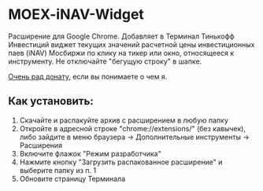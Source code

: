 # MOEX-iNAV-Widget

Расширение для Google Chrome. Добавляет в Терминал Тинькофф Инвестиций виджет текущих значений расчетной цены инвестиционных паев (iNAV) Мосбиржи по клику на тикер или окно, относящееся к инструменту. Не отключайте "бегущую строку" в шапке.

[Очень рад донату](https://www.tinkoff.ru/invest/social/profile/Smart_Medved/), если вы понимаете о чем я.

## Как установить:

1. Скачайте и распакуйте архив с расширением в любую папку
2. Откройте в адресной строке "chrome://extensions/" (без кавычек), либо зайдите в меню браузера -> Дополнительные инструменты -> Расширения
3. Включите флажок "Режим разработчика"
4. Нажмите кнопку "Загрузить распакованное расширение" и выберите папку из п. 1
5. Обновите страницу Терминала
